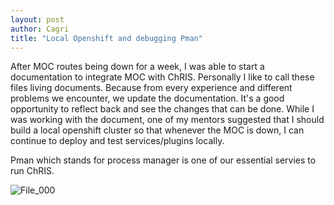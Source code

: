 ```yaml
---
layout: post
author: Cagri
title: "Local Openshift and debugging Pman"
---
```


After MOC routes being down for a week, I was able to start a documentation to integrate MOC with ChRIS. Personally I like to call these files living documents. Because from every experience and different problems we encounter, we update the documentation. It's a good opportunity to reflect back and see the changes that can be done. While I was working with the document, one of my mentors suggested that I should build a local openshift cluster so that whenever the MOC is down, I can continue to deploy and test services/plugins locally.





Pman which stands for process manager is one of our essential servies to run ChRIS.

![File_000](https://user-images.githubusercontent.com/55101879/112177775-99d07a00-8bcf-11eb-879b-1b55daa46a29.jpeg)

